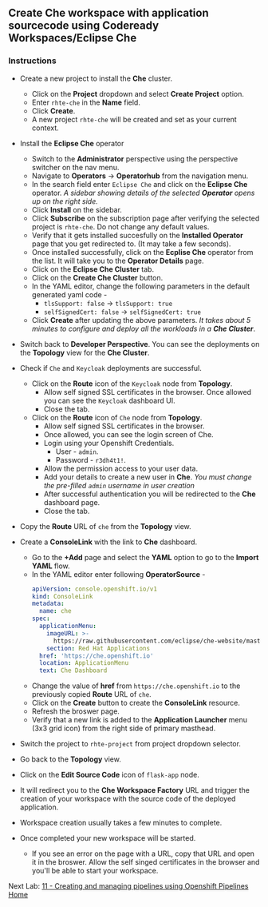 ## Create Che workspace with application sourcecode using Codeready Workspaces/Eclipse Che

### Instructions

- Create a new project to install the **Che** cluster.
  - Click on the **Project** dropdown and select **Create Project** option.
  - Enter `rhte-che` in the **Name** field.
  - Click **Create**.
  - A new project `rhte-che` will be created and set as your current context.


- Install the **Eclipse Che** operator
  - Switch to the **Administrator** perspective using the perspective switcher on the nav menu.
  - Navigate to **Operators** -> **Operatorhub** from the navigation menu. 
  - In the search field enter `Eclipse Che` and click on the **Eclipse Che** operator. *A sidebar showing details of the selected **Operator** opens up on the right side.*
  - Click **Install** on the sidebar.
  - Click **Subscribe** on the subscription page after verifying the selected project is `rhte-che`. Do not change any default values.
  - Verify that it gets installed succesfully on the **Installed Operator** page that you get redirected to. (It may take a few seconds).
  - Once installed successfully, click on the **Ecplise Che** operator from the list. It will take you to the **Operator Details** page.
  - Click on the **Eclipse Che Cluster** tab.
  - Click on the **Create Che Cluster** button.
  - In the YAML editor, change the following parameters in the default generated yaml code - 
    - `tlsSupport: false` -> `tlsSupport: true`
    - `selfSignedCert: false` -> `selfSignedCert: true`
  - Click **Create** after updating the above parameters. *It takes about 5 minutes to configure and deploy all the workloads in a **Che Cluster***.

- Switch back to **Developer Perspective**. You can see the deployments on the **Topology** view for the **Che Cluster**.

- Check if `Che` and `Keycloak` deployments are successful.
  - Click on the **Route** icon of the `Keycloak` node from **Topology**.
    - Allow self signed SSL certificates in the browser. Once allowed you can see the `Keycloak` dashboard UI.
    - Close the tab.
  - Click on the **Route** icon of `Che` node from **Topology**.
    - Allow self signed SSL certificates in the browser.
    - Once allowed, you can see the login screen of Che.
    - Login using your Openshift Credentials. 
      - User - `admin`.
      - Password - `r3dh4t1!`.
    - Allow the permission access to your user data.
    - Add your details to create a new user in **Che**. *You must change the pre-filled `admin` username in user creation*
    - After successful authentication you will be redirected to the **Che** dashboard page.
    - Close the tab.

- Copy the **Route** URL of `che` from the **Topology** view.

- Create a **ConsoleLink** with the link to **Che** dashboard.
  - Go to the **+Add** page and select the **YAML** option to go to the **Import YAML** flow.
  - In the YAML editor enter following **OperatorSource** - 
    ```yaml
    apiVersion: console.openshift.io/v1
    kind: ConsoleLink
    metadata:
      name: che
    spec:
      applicationMenu:
        imageURL: >-
          https://raw.githubusercontent.com/eclipse/che-website/master/che/images/ico/96x96.png
        section: Red Hat Applications
      href: 'https://che.openshift.io'
      location: ApplicationMenu
      text: Che Dashboard
    ```
  - Change the value of **href** from `https://che.openshift.io` to the previously copied **Route** URL of `che`. 
  - Click on the **Create** button to create the **ConsoleLink** resource.
  - Refresh the broswer page.
  - Verify that a new link is added to the **Application Launcher** menu (3x3 grid icon) from the right side of primary masthead.

- Switch the project to `rhte-project` from project dropdown selector.
- Go back to the **Topology** view.
- Click on the **Edit Source Code** icon of `flask-app` node.
- It will redirect you to the **Che Workspace Factory** URL and trigger the creation of your workspace with the source code of the deployed application.
- Workspace creation usually takes a few minutes to complete.
- Once completed your new workspace will be started.
  - If you see an error on the page with a URL, copy that URL and open it in the broswer. Allow the self singed certificates in the browser and you'll be able to start your workspace.

Next Lab: [11 - Creating and managing pipelines using Openshift Pipelines](./tekton.md)<br>
[Home](./README.md)
